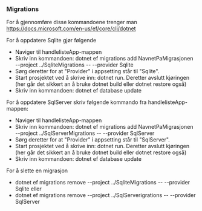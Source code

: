 ### Migrations
For å gjennomføre disse kommandoene trenger man https://docs.microsoft.com/en-us/ef/core/cli/dotnet

For å oppdatere Sqlite gjør følgende
- Naviger til handlelisteApp-mappen
- Skriv inn kommandoen: dotnet ef migrations add NavnetPaMigrasjonen --project ../SqliteMigrations -- --provider Sqlite
- Sørg deretter for at "Provider" i appsetting står til "Sqlite".
- Start prosjektet ved å skrive inn: dotnet run. Deretter avslutt kjøringen (her går det sikkert an å bruke dotnet build eller dotnet restore også)
- Skriv inn kommandoen: dotnet ef database update

For å oppdatere SqlServer skriv følgende kommando fra handlelisteApp-mappen:
- Naviger til handlelisteApp-mappen
- Skriv inn kommandoen: dotnet ef migrations add NavnetPaMigrasjonen --project ../SqlServerMigrations -- --provider SqlServer
- Sørg deretter for at "Provider" i appsetting står til "SqlServer".
- Start prosjektet ved å skrive inn: dotnet run. Deretter avslutt kjøringen (her går det sikkert an å bruke dotnet build eller dotnet restore også)
- Skriv inn kommandoen: dotnet ef database update


For å slette en migrasjon
 - dotnet ef migrations remove --project ../SqliteMigrations -- --provider Sqlite
eller
 - dotnet ef migrations remove --project ../SqlServerigrations -- --provider SqlServer

